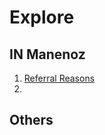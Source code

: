 # Explore

## IN Manenoz

1. [Referral Reasons](https://bit.ly/2D6ONZA)
2. 




## Others

[Awesome DS repository]: https://github.com/bulutyazilim/awesome-datascience
